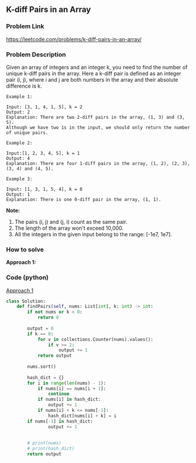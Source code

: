## K-diff Pairs in an Array

### Problem Link

https://leetcode.com/problems/k-diff-pairs-in-an-array/

### Problem Description 

Given an array of integers and an integer k, you need to find the number of unique k-diff pairs in the array. Here a k-diff pair is defined as an integer pair (i, j), where i and j are both numbers in the array and their absolute difference is k.


```
Example 1: 

Input: [3, 1, 4, 1, 5], k = 2
Output: 2
Explanation: There are two 2-diff pairs in the array, (1, 3) and (3, 5).
Although we have two 1s in the input, we should only return the number of unique pairs.

```

```
Example 2: 

Input:[1, 2, 3, 4, 5], k = 1
Output: 4
Explanation: There are four 1-diff pairs in the array, (1, 2), (2, 3), (3, 4) and (4, 5).

```

```
Example 3: 

Input: [1, 3, 1, 5, 4], k = 0
Output: 1
Explanation: There is one 0-diff pair in the array, (1, 1).

```

**Note:**

1. The pairs (i, j) and (j, i) count as the same pair.
2. The length of the array won't exceed 10,000.
3. All the integers in the given input belong to the range: [-1e7, 1e7].

### How to solve 

**Approach 1:** 


### Code (python)

[Approach 1](https://github.com/yanray/leetcode/blob/master/problems/0339Nested_List_Weight_Sum/0339Nested_List_Weight_Sum1.py)

```python
class Solution:
    def findPairs(self, nums: List[int], k: int) -> int:
        if not nums or k < 0:
            return 0
        
        output = 0
        if k == 0:
            for v in collections.Counter(nums).values():
                if v >= 2:
                    output += 1
            return output
        
        nums.sort()
        
        hash_dict = {}
        for i in range(len(nums) - 1):
            if nums[i] == nums[i + 1]:
                continue
            if nums[i] in hash_dict:
                output += 1
            if nums[i] + k <= nums[-1]:
                hash_dict[nums[i] + k] = i
        if nums[-1] in hash_dict:
                output += 1
        
                
        # print(nums)
        # print(hash_dict)
        return output
```
